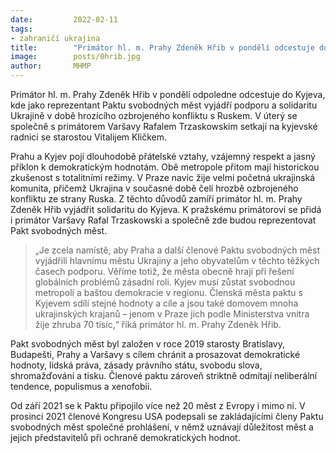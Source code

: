 ```yaml
---
date:         2022-02-11
tags:        
- zahraničí ukrajina
title:        "Primátor hl. m. Prahy Zdeněk Hřib v pondělí odcestuje do Kyjeva vyjádřit podporu Ukrajině"
image: 	      posts/0hrib.jpg
author:       MHMP
---
```

 
Primátor hl. m. Prahy Zdeněk Hřib v pondělí odpoledne odcestuje do Kyjeva, kde jako reprezentant Paktu svobodných měst vyjádří podporu a solidaritu Ukrajině v době hrozícího ozbrojeného konfliktu s Ruskem. V úterý se společně s primátorem Varšavy Rafalem Trzaskowskim setkají na kyjevské radnici se starostou Vitalijem Kličkem. 

Prahu a Kyjev pojí dlouhodobě přátelské vztahy, vzájemný respekt a jasný příklon k demokratickým hodnotám. Obě metropole přitom mají historickou zkušenost s totalitními režimy. V Praze navíc žije velmi početná ukrajinská komunita, přičemž Ukrajina v současné době čelí hrozbě ozbrojeného konfliktu ze strany Ruska. Z těchto důvodů zamíří primátor hl. m. Prahy Zdeněk Hřib vyjádřit solidaritu do Kyjeva. K pražskému primátorovi se přidá i primátor Varšavy Rafal Trzaskowski a společně zde budou reprezentovat Pakt svobodných měst.   

> „Je zcela namístě, aby Praha a další členové Paktu svobodných měst vyjádřili hlavnímu městu Ukrajiny a jeho obyvatelům v těchto těžkých časech podporu. Věříme totiž, že města obecně hrají při řešení globálních problémů zásadní roli. Kyjev musí zůstat svobodnou metropolí a baštou demokracie v regionu. Členská města paktu s Kyjevem sdílí stejné hodnoty a cíle a jsou také domovem mnoha ukrajinských krajanů – jenom v Praze jich podle Ministerstva vnitra žije zhruba 70 tisíc,“ říká primátor hl. m. Prahy Zdeněk Hřib.  

Pakt svobodných měst byl založen v roce 2019 starosty Bratislavy, Budapešti, Prahy a Varšavy s cílem chránit a prosazovat demokratické hodnoty, lidská práva, zásady právního státu, svobodu slova, shromažďování a tisku. Členové paktu zároveň striktně odmítají neliberální tendence, populismus a xenofobii. 

Od září 2021 se k Paktu připojilo více než 20 měst z Evropy i mimo ni. V prosinci 2021 členové Kongresu USA podepsali se zakládajícími členy Paktu svobodných měst společné prohlášení, v němž uznávají důležitost měst a jejich představitelů při ochraně demokratických hodnot. 

